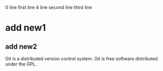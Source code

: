 0 line
first line
4 line
second line
third line
# add new1
## add new2
Git is a distributed version control system.
Git is free software distributed under the GPL.
